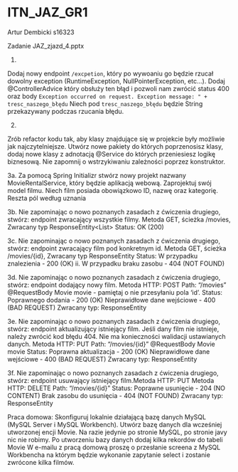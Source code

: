 # ITN_JAZ_GR1

Artur Dembicki
s16323

Zadanie JAZ_zjazd_4.pptx

1.
Dodaj nowy endpoint `/excpetion`, który po wywoaniu go będzie rzucał dowolny exception (RuntimeException, NullPointerException, etc…).
Dodaj @ControllerAdvice który obsłuży ten błąd i pozwoli nam zwrócić status 400 oraz body `Exception occurred on request. Exception message: " + tresc_naszego_błędu`
Niech pod `tresc_naszego_błędu` będzie String przekazywany podczas rzucania błędu. 

2.
Zrób refactor kodu tak, aby klasy znajdujące się w projekcie były możliwie jak najczytelniejsze. Utwórz nowe pakiety do których poprzenosisz klasy, dodaj nowe klasy z adnotacją @Service do których przeniesiesz logikę biznesową. Nie zapomnij o wstrzykiwaniu zależności poprzez konstruktor.

3a.
Za pomocą Spring Initializr stwórz nowy projekt nazwany MovieRentalService, który będzie aplikacją webową. 
Zaprojektuj swój model filmu. Niech film posiada obowiązkowo ID, nazwę oraz kategorię. Reszta pól według uznania

3b.
Nie zapominając o nowo poznanych zasadach z ćwiczenia drugiego, stwórz:
endpoint zwracający wszystkie filmy. 
Metoda GET, 
ścieżka /movies, 
Zwracany typ ResponseEntity<List<Movie>>
Status: OK (200)

3c.
Nie zapominając o nowo poznanych zasadach z ćwiczenia drugiego, stwórz:
endpoint zwracający film pod konkretnym id. 
Metoda GET, 
ścieżka /movies/{id}, 
Zwracany typ ResponseEntity<Movie>
Status:
W przypadku znalezienia - 200 (OK)
ii. W przypadku braku zasobu - 404 (NOT FOUND)

3d.
Nie zapominając o nowo poznanych zasadach z ćwiczenia drugiego, stwórz:
endpoint dodający nowy film.
Metoda HTTP: POST
Path: “/movies”
@RequestBody Movie movie - pamiętaj o nie przesyłaniu pola ‘id’.
Status:
Poprawnego dodania - 200 (OK) 
Nieprawidłowe dane wejściowe - 400 (BAD REQUEST) 
Zwracany typ: ResponseEntity<Movie>

3e.
Nie zapominając o nowo poznanych zasadach z ćwiczenia drugiego, stwórz:
endpoint aktualizujący istniejący film. Jeśli dany film nie istnieje, należy zwrócić kod błędu 404. Nie ma konieczności walidacji ustawianych danych.
Metoda HTTP: PUT
Path: “/movies/{id}”
@RequestBody Movie movie
Status:
Poprawna aktualizacja - 200 (OK)
Nieprawidłowe dane wejściowe - 400 (BAD REQUEST)
Zwracany typ: ResponseEntity<Movie>

3f.
Nie zapominając o nowo poznanych zasadach z ćwiczenia drugiego, stwórz:
endpoint usuwający istniejący film.Metoda HTTP: PUT
Metoda HTTP: DELETE
Path: “/movies/{id}”
Status:
Poprawne usunięcie - 204 (NO CONTENT)
Brak zasobu do usunięcia - 404 (NOT FOUND)
Zwracany typ: ResponseEntity<Void>

Praca domowa:
Skonfiguruj lokalnie działającą bazę danych MySQL (MySQL Server i MySQL Workbench). 
Utwórz bazę danych dla wcześniej utworzonej encji Movie. Na razie jedynie po stronie MySQL, po stronie javy nic nie robimy. 
Po utworzeniu bazy danych dodaj kilka rekordów do tabeli Movie
W e-mailu z pracą domową proszę o przesłanie screena z MySQL Workbencha na którym będzie wykonanie zapytanie select i zostanie zwrócone kilka filmów.

